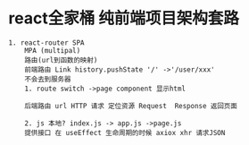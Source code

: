 # react全家桶 纯前端项目架构套路
    1. react-router SPA
        MPA (multipal)
        路由(url到函数的映射)
        前端路由 Link history.pushState '/' ->'/user/xxx'
        不会去到服务器
        1. route switch ->page component 显示html

        后端路由 url HTTP 请求 定位资源 Request  Response 返回页面

        2. js 本地? index.js -> app.js ->page.js
        提供接口 在 useEffect 生命周期的时候 axiox xhr 请求JSON